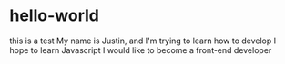 # hello-world
this is a test
My name is Justin, and I'm trying to learn how to develop
I hope to learn Javascript 
I would like to become a front-end developer
